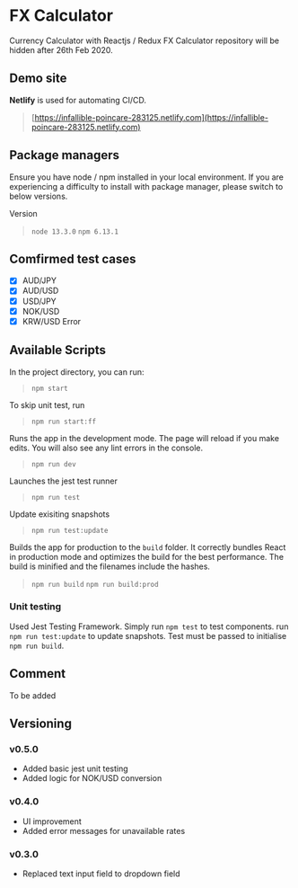 
# FX Calculator

Currency Calculator with Reactjs / Redux
FX Calculator repository will be hidden after 26th Feb 2020.

## Demo site

**Netlify** is used for automating CI/CD.
> [https://infallible-poincare-283125.netlify.com](https://infallible-poincare-283125.netlify.com)

## Package managers
Ensure you have node / npm installed in your local environment.
If you are experiencing a difficulty to install with package manager, please switch to below versions.

Version
> `node 13.3.0`
> `npm 6.13.1`

## Comfirmed test cases
- [x] AUD/JPY
- [x] AUD/USD
- [x] USD/JPY
- [x] NOK/USD
- [x] KRW/USD Error

## Available Scripts

In the project directory, you can run:

> `npm start`

To skip unit test, run

> `npm run start:ff`

Runs the app in the development mode.
The page will reload if you make edits.
You will also see any lint errors in the console.

> `npm run dev`

Launches the jest test runner

> `npm run test`

Update exisiting snapshots

> `npm run test:update`

Builds the app for production to the `build` folder.
It correctly bundles React in production mode and optimizes the build for the best performance.
The build is minified and the filenames include the hashes.

> `npm run build`
> `npm run build:prod`

### Unit testing

Used Jest Testing Framework. Simply run `npm test` to test components.
run `npm run test:update` to update snapshots.
Test must be passed to initialise `npm run build`.

## Comment
To be added

## Versioning

### v0.5.0
* Added basic jest unit testing
* Added logic for NOK/USD conversion

### v0.4.0
* UI improvement
* Added error messages for unavailable rates

### v0.3.0
* Replaced text input field to dropdown field